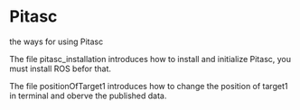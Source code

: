 # Pitasc
the ways for using Pitasc

The file pitasc_installation introduces how to install and initialize Pitasc, you must install ROS befor that.

The file positionOfTarget1 introduces how to change the position of target1 in terminal and oberve the published data.
